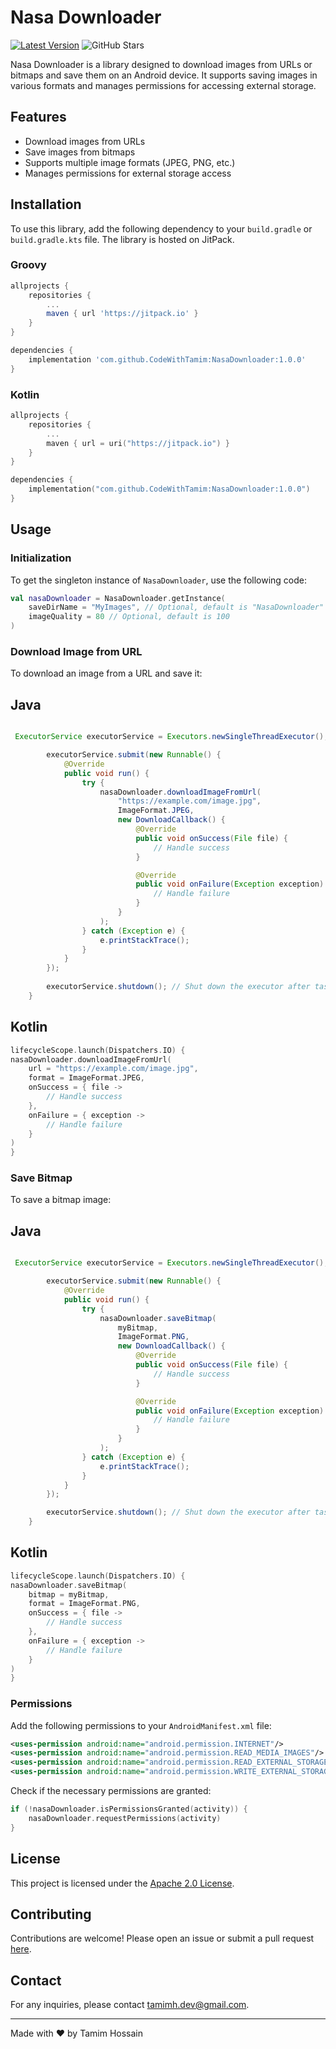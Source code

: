 # Nasa Downloader
[![Latest Version](https://jitpack.io/v/CodeWithTamim/NasaDownloader.svg)](https://jitpack.io/#CodeWithTamim/NasaDownloader)
![GitHub Stars](https://img.shields.io/github/stars/CodeWithTamim/NasaDownloader)

Nasa Downloader is a library designed to download images from URLs or bitmaps and save them on an Android device. It supports saving images in various formats and manages permissions for accessing external storage.

## Features

- Download images from URLs
- Save images from bitmaps
- Supports multiple image formats (JPEG, PNG, etc.)
- Manages permissions for external storage access

## Installation

To use this library, add the following dependency to your `build.gradle` or `build.gradle.kts` file. The library is hosted on JitPack.

### Groovy

```groovy
allprojects {
    repositories {
        ...
        maven { url 'https://jitpack.io' }
    }
}

dependencies {
    implementation 'com.github.CodeWithTamim:NasaDownloader:1.0.0'
}
```

### Kotlin

```kotlin
allprojects {
    repositories {
        ...
        maven { url = uri("https://jitpack.io") }
    }
}

dependencies {
    implementation("com.github.CodeWithTamim:NasaDownloader:1.0.0")
}
```

## Usage

### Initialization

To get the singleton instance of `NasaDownloader`, use the following code:

```kotlin
val nasaDownloader = NasaDownloader.getInstance(
    saveDirName = "MyImages", // Optional, default is "NasaDownloader"
    imageQuality = 80 // Optional, default is 100
)
```

### Download Image from URL

To download an image from a URL and save it:
## Java
```java

 ExecutorService executorService = Executors.newSingleThreadExecutor(); // Create a single-threaded executor

        executorService.submit(new Runnable() {
            @Override
            public void run() {
                try {
                    nasaDownloader.downloadImageFromUrl(
                        "https://example.com/image.jpg",
                        ImageFormat.JPEG,
                        new DownloadCallback() {
                            @Override
                            public void onSuccess(File file) {
                                // Handle success
                            }

                            @Override
                            public void onFailure(Exception exception) {
                                // Handle failure
                            }
                        }
                    );
                } catch (Exception e) {
                    e.printStackTrace();
                }
            }
        });
        
        executorService.shutdown(); // Shut down the executor after task submission
    }

```

## Kotlin

```kotlin
lifecycleScope.launch(Dispatchers.IO) {
nasaDownloader.downloadImageFromUrl(
    url = "https://example.com/image.jpg",
    format = ImageFormat.JPEG,
    onSuccess = { file ->
        // Handle success
    },
    onFailure = { exception ->
        // Handle failure
    }
)
}
```

### Save Bitmap

To save a bitmap image:
## Java


```java

 ExecutorService executorService = Executors.newSingleThreadExecutor(); // Create a single-threaded executor

        executorService.submit(new Runnable() {
            @Override
            public void run() {
                try {
                    nasaDownloader.saveBitmap(
                        myBitmap,
                        ImageFormat.PNG,
                        new DownloadCallback() {
                            @Override
                            public void onSuccess(File file) {
                                // Handle success
                            }

                            @Override
                            public void onFailure(Exception exception) {
                                // Handle failure
                            }
                        }
                    );
                } catch (Exception e) {
                    e.printStackTrace();
                }
            }
        });

        executorService.shutdown(); // Shut down the executor after task submission
    }

```


## Kotlin

```kotlin
lifecycleScope.launch(Dispatchers.IO) {
nasaDownloader.saveBitmap(
    bitmap = myBitmap,
    format = ImageFormat.PNG,
    onSuccess = { file ->
        // Handle success
    },
    onFailure = { exception ->
        // Handle failure
    }
)
}
```

### Permissions


Add the following permissions to your `AndroidManifest.xml` file:

```xml
<uses-permission android:name="android.permission.INTERNET"/>
<uses-permission android:name="android.permission.READ_MEDIA_IMAGES"/>
<uses-permission android:name="android.permission.READ_EXTERNAL_STORAGE"/>
<uses-permission android:name="android.permission.WRITE_EXTERNAL_STORAGE"/>
```

Check if the necessary permissions are granted:

```kotlin
if (!nasaDownloader.isPermissionsGranted(activity)) {
    nasaDownloader.requestPermissions(activity)
}
```


## License

This project is licensed under the [Apache 2.0 License](LICENSE).

## Contributing

Contributions are welcome! Please open an issue or submit a pull request [here](https://github.com/CodeWithTamim/NasaDownloader).

## Contact

For any inquiries, please contact tamimh.dev@gmail.com.

---

Made with ❤️ by Tamim Hossain
